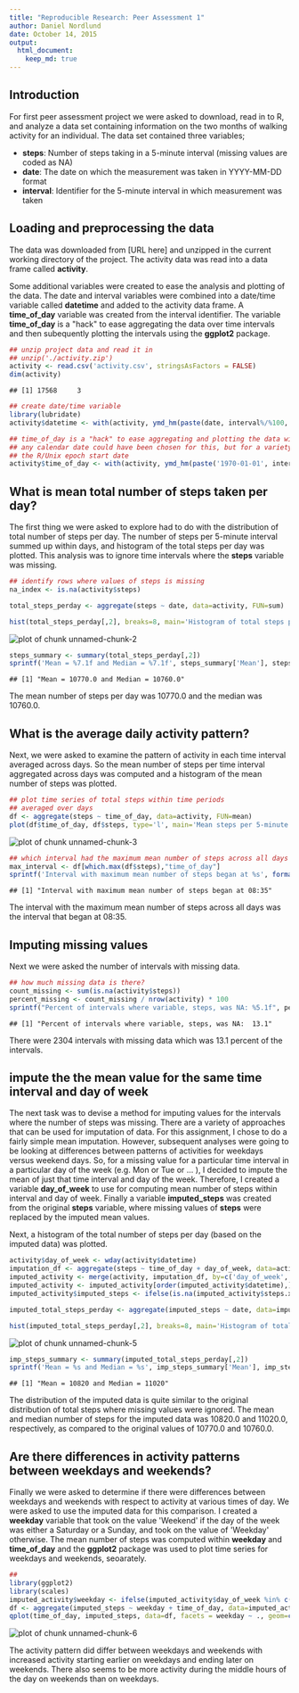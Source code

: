 ```yaml
---
title: "Reproducible Research: Peer Assessment 1"
author: Daniel Nordlund
date: October 14, 2015
output: 
  html_document:
    keep_md: true
---
```


## Introduction

For first peer assessment project we were asked to download, read in to R, and analyze a data set containing information on the two months of walking activity for an individual.  The data set contained three variables;

- **steps**: Number of steps taking in a 5-minute interval (missing values are coded as NA)
- **date**: The date on which the measurement was taken in YYYY-MM-DD format
- **interval**: Identifier for the 5-minute interval in which measurement was taken

## Loading and preprocessing the data

The data was downloaded from [URL here] and unzipped in the current working directory of the project.  The activity data was read into a data frame called **activity**.  

Some additional variables were created to ease the analysis and plotting of the data.  The date and interval variables were combined into a date/time variable called **datetime** and added to the activity data frame.  A **time_of_day** variable was created from the interval identifier.  The variable **time_of_day** is a "hack" to ease aggregating the data over time intervals and then subequently plotting the intervals using the **ggplot2** package.


```r
## unzip project data and read it in
## unzip('./activity.zip')
activity <- read.csv('activity.csv', stringsAsFactors = FALSE)
dim(activity)
```

```
## [1] 17568     3
```

```r
## create date/time variable 
library(lubridate)
activity$datetime <- with(activity, ymd_hm(paste(date, interval%/%100, interval%%100, sep=':')))

## time_of_day is a "hack" to ease aggregating and plotting the data with ggplot2
## any calendar date could have been chosen for this, but for a variety of reasons I chose
## the R/Unix epoch start date
activity$time_of_day <- with(activity, ymd_hm(paste('1970-01-01', interval%/%100, interval%%100, sep=':')))
```

## What is mean total number of steps taken per day?

The first thing we were asked to explore had to do with the distribution of total number of steps per day.  The number of steps per 5-minute interval summed up within days, and histogram of the total steps per day was plotted.  This analysis was to ignore time intervals where the **steps** variable was missing.


```r
## identify rows where values of steps is missing
na_index <- is.na(activity$steps)

total_steps_perday <- aggregate(steps ~ date, data=activity, FUN=sum)

hist(total_steps_perday[,2], breaks=8, main='Histogram of total steps per day', xlab='Total steps')
```

![plot of chunk unnamed-chunk-2](figure/unnamed-chunk-2-1.png) 

```r
steps_summary <- summary(total_steps_perday[,2])
sprintf('Mean = %7.1f and Median = %7.1f', steps_summary['Mean'], steps_summary['Median'])
```

```
## [1] "Mean = 10770.0 and Median = 10760.0"
```
The mean number of steps per day was 10770.0 and the median was 10760.0.


## What is the average daily activity pattern?

Next, we were asked to examine the pattern of activity in each time interval averaged across days.  So the mean number of steps per time interval aggregated across days was computed and a histogram of the mean number of steps was plotted.


```r
## plot time series of total steps within time periods
## averaged over days
df <- aggregate(steps ~ time_of_day, data=activity, FUN=mean)
plot(df$time_of_day, df$steps, type='l', main='Mean steps per 5-minute interval across days', xlab='Time of day', ylab='Mean number of steps')
```

![plot of chunk unnamed-chunk-3](figure/unnamed-chunk-3-1.png) 

```r
## which interval had the maximum mean number of steps across all days
max_interval <- df[which.max(df$steps),"time_of_day"]
sprintf('Interval with maximum mean number of steps began at %s', format(max_interval,'%H:%M'))
```

```
## [1] "Interval with maximum mean number of steps began at 08:35"
```

The interval with the maximum mean number of steps across all days was the interval that began at 08:35. 


## Imputing missing values

Next we were asked the number of intervals with missing data.  


```r
## how much missing data is there?
count_missing <- sum(is.na(activity$steps))
percent_missing <- count_missing / nrow(activity) * 100
sprintf("Percent of intervals where variable, steps, was NA: %5.1f", percent_missing)
```

```
## [1] "Percent of intervals where variable, steps, was NA:  13.1"
```

There were 2304 intervals with missing data which was  13.1 percent of the intervals. 

## impute the the mean value for the same time interval and day of week

The next task was to devise a method for imputing values for the intervals where the number of steps was missing. There are a variety of approaches that can be used for imputation of data.  For this assignment, I chose to do a fairly simple mean imputation.  However, subsequent analyses were going to be looking at differences between patterns of activities for weekdays versus weekend days. So, for a missing value for a particular time interval in a particular day of the week (e.g. Mon or Tue or ... ), I decided to impute the mean of just that time interval and day of the week.  Therefore, I created a variable **day_of_week** to use for computing mean number of steps within interval and day of week. Finally a variable **imputed_steps** was created from the original **steps** variable, where missing values of **steps** were replaced by the imputed mean values.

Next, a histogram of the total number of steps per day (based on the imputed data) was plotted.


```r
activity$day_of_week <- wday(activity$datetime)
imputation_df <- aggregate(steps ~ time_of_day + day_of_week, data=activity, FUN=mean)
imputed_activity <- merge(activity, imputation_df, by=c('day_of_week','time_of_day'), all.x=TRUE) 
imputed_activity <- imputed_activity[order(imputed_activity$datetime),]
imputed_activity$imputed_steps <- ifelse(is.na(imputed_activity$steps.x), imputed_activity$steps.y, imputed_activity$steps.x)

imputed_total_steps_perday <- aggregate(imputed_steps ~ date, data=imputed_activity,  FUN=sum)

hist(imputed_total_steps_perday[,2], breaks=8, main='Histogram of total steps per day\nMissing data imputed by day of week and interval', xlab='Total steps')
```

![plot of chunk unnamed-chunk-5](figure/unnamed-chunk-5-1.png) 

```r
imp_steps_summary <- summary(imputed_total_steps_perday[,2])
sprintf('Mean = %s and Median = %s', imp_steps_summary['Mean'], imp_steps_summary['Median'])
```

```
## [1] "Mean = 10820 and Median = 11020"
```

The distribution of the imputed data is quite similar to the original distribution of total steps where missing values were ignored. The mean and median number of steps for the imputed data was 10820.0 and 11020.0, respectively, as compared to the original values of 10770.0 and 10760.0.


## Are there differences in activity patterns between weekdays and weekends?

Finally we were asked to determine if there were differences between weekdays and weekends with respect to activity at various times of day.  We were asked to use the imputed data for this comparison.  I created a **weekday** variable that took on the value 'Weekend' if the day of the week was either a Saturday or a Sunday, and took on the value of 'Weekday' otherwise.  The mean number of steps was computed within **weekday** and **time_of_day** and the **ggplot2** package was used to plot time series for weekdays and weekends, seoarately.


```r
## 
library(ggplot2)
library(scales)
imputed_activity$weekday <- ifelse(imputed_activity$day_of_week %in% c(1,7), 'Weekend', 'Weekday')
df <- aggregate(imputed_steps ~ weekday + time_of_day, data=imputed_activity, FUN=mean)
qplot(time_of_day, imputed_steps, data=df, facets = weekday ~ ., geom=c('line'), xlab="Time of Day", ylab='Mean number of steps') + scale_x_datetime(breaks=date_breaks('2 hour'), labels=date_format('%H:%M')) + labs(title='Mean steps per 5-minute interval - Weekdays vs. Weekends')
```

![plot of chunk unnamed-chunk-6](figure/unnamed-chunk-6-1.png) 

The activity pattern did differ between weekdays and weekends with increased activity starting earlier on weekdays and ending later on weekends.  There also seems to be more activity during the middle hours of the day on weekends than on weekdays.
